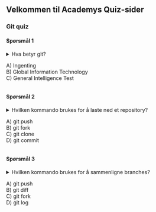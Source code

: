 ## Velkommen til Academys Quiz-sider

### Git quiz

#### Spørsmål 1
<details> 
  <summary>
    Hva betyr git?  <br />
    
A) Ingenting  
B) Global Information Technology  
C) General Intelligence Test      
  </summary>
   A) Ingenting
</details>

#### Spørsmål 2

<details> 
  <summary>
    Hvilken kommando brukes for å laste ned et repository?  
    
A) git push  
B) git fork  
C) git clone  
D) git commit  
  </summary>
   C: git clone
</details>

#### Spørsmål 3

<details> 
  <summary>
    Hvilken kommando brukes for å sammenligne branches?  
    
A) git push  <br />
B) git diff  <br />
C) git fork  <br />
D) git log  <br />
  </summary>
   B) git diff
</details>
